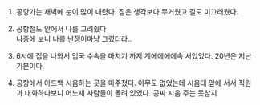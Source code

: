 1. 공항가는 새벽에 눈이 많이 내렸다.
  짐은 생각보다 무거웠고 길도 미끄러웠다.

2. 공항철도 안에서 나를 그려줬다    
  나중에 보니 나를 난쟁이마냥 그렸더라..

3. 6시에 집을 나와서 입국 수속을 마치기 까지 계에에에에속 서있었다. 20년은 지난 기분이다.

4. 공항에서 아드백 시음하는 곳을 마주쳤다. 아무도 없었는데 시음대 앞에 서서 직원과 대화하다보니 어느새 사람들이 몰려 있었다. 공짜 시음 주는 못참지